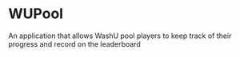 # WUPool
An application that allows WashU pool players to keep track of their progress and record on the leaderboard
